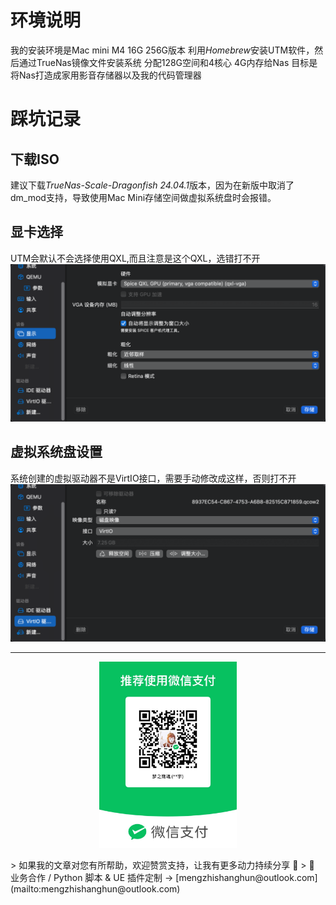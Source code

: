 # 环境说明
我的安装环境是Mac mini M4 16G 256G版本
利用*Homebrew*安装UTM软件，然后通过TrueNas镜像文件安装系统
分配128G空间和4核心 4G内存给Nas 
目标是将Nas打造成家用影音存储器以及我的代码管理器

# 踩坑记录
## 下载ISO
建议下载*TrueNas-Scale-Dragonfish 24.04.1*版本，因为在新版中取消了dm_mod支持，导致使用Mac Mini存储空间做虚拟系统盘时会报错。

## 显卡选择
UTM会默认不会选择使用QXL,而且注意是这个QXL，选错打不开
![](https://raw.githubusercontent.com/mengzhishanghun/mengzhishanghun/main/Blog/Assets/Pasted%20image%2020250617100218.png)

## 虚拟系统盘设置
系统创建的虚拟驱动器不是VirtIO接口，需要手动修改成这样，否则打不开
![](https://raw.githubusercontent.com/mengzhishanghun/mengzhishanghun/main/Blog/Assets/Pasted%20image%2020250617100257.png)

---

<p align="center">
  <img src="https://raw.githubusercontent.com/mengzhishanghun/mengzhishanghun/main/PayCodes/WeChatPay.jpg" width="220"/>
</p>
> 如果我的文章对您有所帮助，欢迎赞赏支持，让我有更多动力持续分享 🙏   
> 💼 业务合作 / Python 脚本 & UE 插件定制 → [mengzhishanghun@outlook.com](mailto:mengzhishanghun@outlook.com)